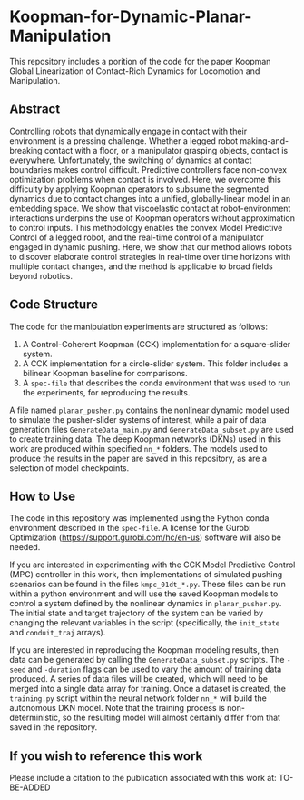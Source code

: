 # Koopman-for-Dynamic-Planar-Manipulation
This repository includes a porition of the code for the paper	Koopman Global Linearization of Contact-Rich Dynamics for Locomotion and Manipulation.

## Abstract
Controlling robots that dynamically engage in contact with their environment is a pressing challenge. Whether a legged robot making-and-breaking contact with a floor, or a manipulator grasping objects, contact is everywhere. Unfortunately, the switching of dynamics at contact boundaries makes control difficult. Predictive controllers face non-convex optimization problems when contact is involved. Here, we overcome this difficulty by applying Koopman operators to subsume the segmented dynamics due to contact changes into a unified, globally-linear model in an embedding space. We show that viscoelastic contact at robot-environment interactions underpins the use of Koopman operators without approximation to control inputs. This methodology enables the convex Model Predictive Control of a legged robot, and the real-time control of a manipulator engaged in dynamic pushing. Here, we show that our method allows robots to discover elaborate control strategies in real-time over time horizons with multiple contact changes, and the method is applicable to broad fields beyond robotics. 

## Code Structure
The code for the manipulation experiments are structured as follows:
1. A Control-Coherent Koopman (CCK) implementation for a square-slider system.
2. A CCK implementation for a circle-slider system. This folder includes a bilinear Koopman baseline for comparisons.
3. A `spec-file` that describes the conda environment that was used to run the experiments, for reproducing the results.

A file named `planar_pusher.py` contains the nonlinear dynamic model used to simulate the pusher-slider systems of interest, while a pair of data generation files `GenerateData_main.py` and `GenerateData_subset.py` are used to create training data. The deep Koopman networks (DKNs) used in this work are produced within specified `nn_*` folders. The models used to produce the results in the paper are saved in this repository, as are a selection of model checkpoints.

## How to Use
The code in this repository was implemented using the Python conda environment described in the `spec-file`. A license for the Gurobi Optimization (https://support.gurobi.com/hc/en-us) software will also be needed.

If you are interested in experimenting with the CCK Model Predictive Control (MPC) controller in this work, then implementations of simulated pushing scenarios can be found in the files `kmpc_01dt_*.py`. These files can be run within a python environment and will use the saved Koopman models to control a system defined by the nonlinear dynamics in `planar_pusher.py`. The initial state and target trajectory of the system can be varied by changing the relevant variables in the script (specifically, the `init_state` and `conduit_traj` arrays).

If you are interested in reproducing the Koopman modeling results, then data can be generated by calling the `GenerateData_subset.py` scripts. The `-seed` and `-duration` flags can be used to vary the amount of training data produced. A series of data files will be created, which will need to be merged into a single data array for training. Once a dataset is created, the `training.py` script within the neural network folder `nn_*` will build the autonomous DKN model. Note that the training process is non-deterministic, so the resulting model will almost certainly differ from that saved in the repository.

## If you wish to reference this work
Please include a citation to the publication associated with this work at:
TO-BE-ADDED

